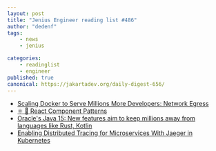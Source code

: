 ```yaml
---
layout: post
title: "Jenius Engineer reading list #486"
author: "dedenf"
tags:
    - news
    - jenius

categories:
    - readinglist
    - engineer
published: true
canonical: https://jakartadev.org/daily-digest-656/
---
```


- [Scaling Docker to Serve Millions More Developers: Network Egress](https://www.docker.com/blog/scaling-docker-to-serve-millions-more-developers-network-egress/)
- [⚛️ 🚀 React Component Patterns](https://dev.to/alexi_be3/react-component-patterns-49ho)
- [Oracle's Java 15: New features aim to keep millions away from languages like Rust, Kotlin](https://www.zdnet.com/article/oracles-java-15-new-features-aim-to-keep-millions-away-from-languages-like-rust-kotlin/)
- [Enabling Distributed Tracing for Microservices With Jaeger in Kubernetes](https://containerjournal.com/topics/container-ecosystems/enabling-distributed-tracing-for-microservices-with-jaeger-in-kubernetes/)
